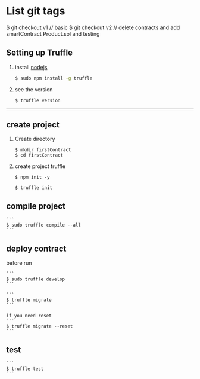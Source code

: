 
# List git tags 
   $ git checkout v1  // basic
   $ git checkout v2  // delete contracts and add smartContract Product.sol and testing


## Setting up Truffle
1. install [nodejs](https://nodejs.org/en/)

    ```sh
    $ sudo npm install -g truffle
    ```

2. see the version
    ```sh
    $ truffle version
    ```
 ___

## create project

1. Create directory
    ```
    $ mkdir firstContract
    $ cd firstContract
    ```
2. create project truffle

    ```
    $ npm init -y
    ```

    ```
    $ truffle init
    ```

## compile project
    ```
    $ sudo truffle compile --all
    ```

## deploy contract  
   before run
   
    ```
    $ sudo truffle develop
    ```

    ```
    $ truffle migrate
    ```

    if you need reset 
    ```
    $ truffle migrate --reset
    ```

##  test
    ```
    $ truffle test
    ```
